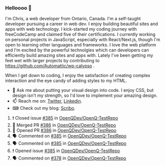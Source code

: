 ### Helloooo 👋

I'm Chris, a web developer from Ontario, Canada. I'm a self-taught developer pursuing a career in web dev. I enjoy building beautiful sites and apps with web technology.
I kick-started my coding journey with freeCodeCamp and claimed five of their certifications.  I currently working on personal projects in JavaScript, especially with React/Next.js, though I'm open to learning other languages and frameworks. I love the web platform and I'm excited by the powerful technolgies which can developers can efficiently build amazing sites and apps with. Lately I've been getting my feet wet with larger projects by contributing to https://github.com/Automattic/wp-calypso .

When I get down to coding, I enjoy the satisfaction of creating complex interaction and the eye candy of adding styles to my HTML. 

- 💬 Ask me about putting your visual design into code. I enjoy CSS, but design isn't my strength, so I'd love to implement your amazing design.
- 📫 Reach me on: [Twitter](https://twitter.com/Christo28120856), [Linkedin](https://www.linkedin.com/in/christopher-stevers-07b9a5204/).
- ⌨ Check out my blog: [Scribo](https://christopherstevers.cf).
<!--
**Christopher-Stevers/Christopher-Stevers** is a ✨ _special_ ✨ repository because its `README.md` (this file) appears on your GitHub profile.

Here are some ideas to get you started:

- 🔭 I’m currently working on ...
- 🌱 I’m currently learning ...
- 👯 I’m looking to collaborate on ...
- 🤔 I’m looking for help with ...
- 😄 Pronouns: ...
- ⚡ Fun fact: ...
-->

<!--START_SECTION:activity-->
1. ❗️ Closed issue [#385](https://github.com/OpenQDev/OpenQ-TestRepo/issues/385) in [OpenQDev/OpenQ-TestRepo](https://github.com/OpenQDev/OpenQ-TestRepo)
2. 🎉 Merged PR [#386](https://github.com/OpenQDev/OpenQ-TestRepo/pull/386) in [OpenQDev/OpenQ-TestRepo](https://github.com/OpenQDev/OpenQ-TestRepo)
3. 💪 Opened PR [#386](https://github.com/OpenQDev/OpenQ-TestRepo/pull/386) in [OpenQDev/OpenQ-TestRepo](https://github.com/OpenQDev/OpenQ-TestRepo)
4. 🗣 Commented on [#385](https://github.com/OpenQDev/OpenQ-TestRepo/issues/385) in [OpenQDev/OpenQ-TestRepo](https://github.com/OpenQDev/OpenQ-TestRepo)
5. 🗣 Commented on [#385](https://github.com/OpenQDev/OpenQ-TestRepo/issues/385) in [OpenQDev/OpenQ-TestRepo](https://github.com/OpenQDev/OpenQ-TestRepo)
6. ❗️ Opened issue [#385](https://github.com/OpenQDev/OpenQ-TestRepo/issues/385) in [OpenQDev/OpenQ-TestRepo](https://github.com/OpenQDev/OpenQ-TestRepo)
7. 🗣 Commented on [#378](https://github.com/OpenQDev/OpenQ-TestRepo/issues/378) in [OpenQDev/OpenQ-TestRepo](https://github.com/OpenQDev/OpenQ-TestRepo)
<!--END_SECTION:activity-->
